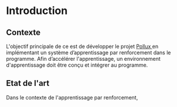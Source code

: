 # Introduction
## Contexte
L'objectif principale de ce est de développer le projet [Pollux ](https://github.com/DjoserKhemSimeu/Pollux-Project/wiki) en implémentant un système d’apprentissage par renforcement dans le programme. Afin d’accélérer l'apprentissage, un environnement d'apprentissage doit être conçu et intégrer au programme.

## Etat de l'art

Dans le contexte de l'apprentissage par renforcement, 
